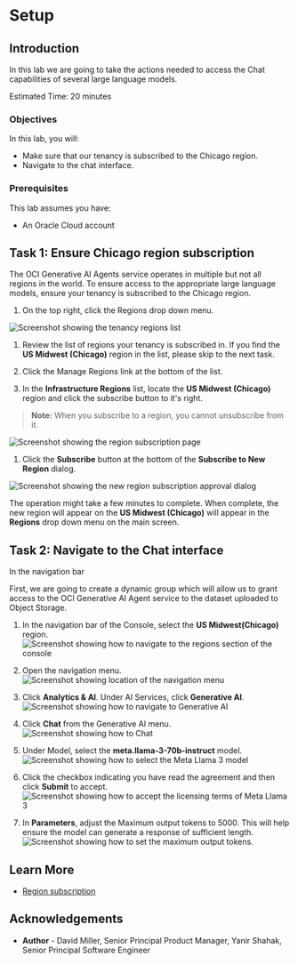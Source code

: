 # Setup

## Introduction

In this lab we are going to take the actions needed to access the Chat capabilities of several large language models. 

Estimated Time: 20 minutes

### Objectives

In this lab, you will:

* Make sure that our tenancy is subscribed to the Chicago region.
* Navigate to the chat interface.

### Prerequisites

This lab assumes you have:

* An Oracle Cloud account

## Task 1: Ensure Chicago region subscription

The OCI Generative AI Agents service operates in multiple but not all regions in the world.  To ensure access to the appropriate large language models, ensure your tenancy is subscribed to the Chicago region.


1. On the top right, click the Regions drop down menu.

  ![Screenshot showing the tenancy regions list](./images/regions-list.png)

1. Review the list of regions your tenancy is subscribed in. If you find the **US Midwest (Chicago)** region in the list, please skip to the next task.

1. Click the Manage Regions link at the bottom of the list.

1. In the **Infrastructure Regions** list, locate the **US Midwest (Chicago)** region and click the subscribe button to it's right.

  > **Note:** When you subscribe to a region, you cannot unsubscribe from it.

  ![Screenshot showing the region subscription page](./images/infrastructure-regions.png)

1. Click the **Subscribe** button at the bottom of the **Subscribe to New Region** dialog.

  ![Screenshot showing the new region subscription approval dialog](./images/subscribe-new-region-dialog.png)

The operation might take a few minutes to complete. When complete, the new region will appear on the **US Midwest (Chicago)** will appear in the **Regions** drop down menu on the main screen.

## Task 2: Navigate to the Chat interface

In the navigation bar

First, we are going to create a dynamic group which will allow us to grant access to the OCI Generative AI Agent service to the dataset uploaded to Object Storage.

1. In the navigation bar of the Console, select the **US Midwest(Chicago)** region.
  ![Screenshot showing how to navigate to the regions section of the console](./images/select-chicago-region.png)

1. Open the navigation menu.
![Screenshot showing location of the navigation menu](./images/navigation-menu.png)

1. Click **Analytics & AI**. Under AI Services, click **Generative AI**.
![Screenshot showing how to navigate to Generative AI](./images/select-generative-ai.png)

1. Click **Chat** from the Generative AI menu.
![Screenshot showing how to Chat](./images/select-chat.png)

1. Under Model, select the **meta.llama-3-70b-instruct** model.
![Screenshot showing how to select the Meta Llama 3 model](./images/select-llama.png)

1. Click the checkbox indicating you have read the agreement and then click **Submit** to accept.
![Screenshot showing how to accept the licensing terms of Meta Llama 3](./images/llama-licensing-terms.png)

1. In **Parameters**, adjust the Maximum output tokens to 5000.  This will help ensure the model can generate a response of sufficient length.
![Screenshot showing how to set the maximum output tokens.](./images/set-output-tokens.png)



## Learn More

* [Region subscription](https://docs.oracle.com/en-us/iaas/Content/Identity/Tasks/managingregions.htm#ariaid-title7)

## Acknowledgements

* **Author** - David Miller, Senior Principal Product Manager, Yanir Shahak, Senior Principal Software Engineer

